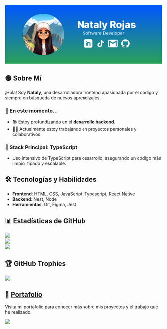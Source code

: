 ![Portada](./social-media/graph.png)

## 🟢 Sobre Mí
¡Hola! Soy **Nataly**, una desarrolladora frontend apasionada por el código y siempre en búsqueda de nuevos aprendizajes.

### 🚀 En este momento...
- 📚 Estoy profundizando en el **desarrollo backend**.
- 👩‍💻 Actualmente estoy trabajando en proyectos personales y colaborativos.

### 🔹 Stack Principal: **TypeScript**
- Uso intensivo de TypeScript para desarrollo, asegurando un código más limpio, tipado y escalable.

## 🛠️ Tecnologías y Habilidades
- **Frontend**: HTML, CSS, JavaScript, Typescript, React Native
- **Backend**: Nest, Node
- **Herramientas**: Git, Figma, Jest

## 📊 Estadísticas de GitHub
![](https://github-readme-stats.vercel.app/api?username=natalyrojas5&theme=transparent&hide_border=false&include_all_commits=true&count_private=false)<br/>
![](https://github-readme-streak-stats.herokuapp.com/?user=natalyrojas5&theme=transparent&hide_border=false)<br/>
![](https://github-readme-stats.vercel.app/api/top-langs/?username=natalyrojas5&theme=transparent&hide_border=false&include_all_commits=true&count_private=false&layout=compact)

## 🏆 GitHub Trophies
![](https://github-profile-trophy.vercel.app/?username=natalyrojas5&theme=radical&no-frame=false&no-bg=true&margin-w=4)

## 💼 [Portafolio](https://portafolio-natdev-inky.vercel.app/)
Visita mi portafolio para conocer más sobre mis proyectos y el trabajo que he realizado.

[![](https://visitcount.itsvg.in/api?id=natalyrojas5&icon=0&color=0)](https://visitcount.itsvg.in)
